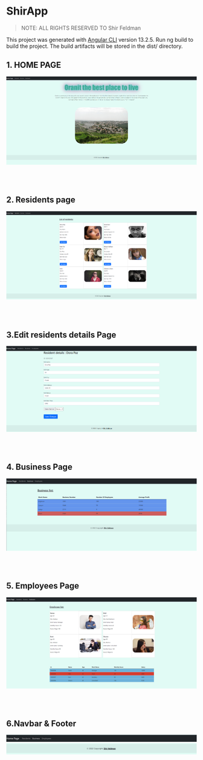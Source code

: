 # ShirApp
> NOTE: ALL RIGHTS RESERVED TO Shir Feldman 

This project was generated with [Angular CLI](https://github.com/angular/angular-cli) version 13.2.5.
Run ng build to build the project. The build artifacts will be stored in the dist/ directory.



## **1. HOME PAGE**

<img style src="./src/assets/‏‏1.PNG" title="Home Page" />

<br><br>

## **2. Residents page**

<img style src="./src/assets/‏‏2.PNG" title="Residents Page" />

<br><br>

## **3.Edit residents details Page**

<img style src="./src/assets/‏‏5.PNG" title="Residents Page" />

<br><br>

## **4. Business Page**

<img style src="./src/assets/‏‏3.PNG" title="Business Page" />

<br><br>

## **5. Employees Page**

<img style src="./src/assets/‏‏4.PNG" title="Employees Page" />


<br><br>

## **6.Navbar & Footer**

<img style src="./src/assets/‏‏6.PNG" title="Employees Page" />
<img style src="./src/assets/‏‏7.PNG" title="Employees Page" />
